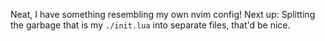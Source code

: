 Neat, I have something resembling my own nvim config!
Next up: Splitting the garbage that is my `./init.lua` into separate files, that'd be nice.
